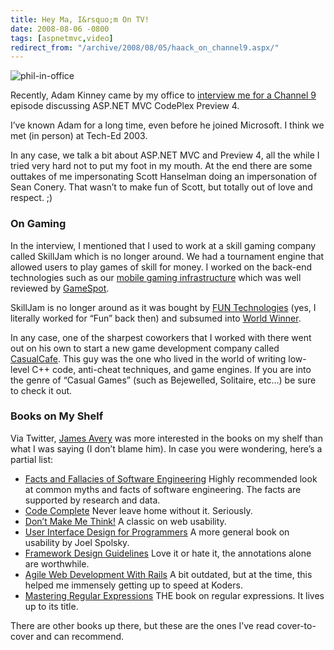 ```yaml
---
title: Hey Ma, I&rsquo;m On TV!
date: 2008-08-06 -0800
tags: [aspnetmvc,video]
redirect_from: "/archive/2008/08/05/haack_on_channel9.aspx/"
---
```


![phil-in-office](https://haacked.com/images/haacked_com/WindowsLiveWriter/HeyMaImOnTV_8D16/phil-in-office_3.jpg "phil-in-office")

Recently, Adam Kinney came by my office to [interview me for a Channel
9](http://channel9.msdn.com/shows/Continuum/MVCPreview4/ "MVC Preview 4")
episode discussing ASP.NET MVC CodePlex Preview 4.

I’ve known Adam for a long time, even before he joined Microsoft. I
think we met (in person) at Tech-Ed 2003.

In any case, we talk a bit about ASP.NET MVC and Preview 4, all the
while I tried very hard not to put my foot in my mouth. At the end there
are some outtakes of me impersonating Scott Hanselman doing an
impersonation of Sean Conery. That wasn’t to make fun of Scott, but
totally out of love and respect. ;)

### On Gaming

In the interview, I mentioned that I used to work at a skill gaming
company called SkillJam which is no longer around. We had a tournament
engine that allowed users to play games of skill for money. I worked on
the back-end technologies such as our [mobile gaming
infrastructure](https://haacked.com/archive/2005/06/08/mobile-phone-gaming.aspx "Mobile Phone Gaming")
which was well reviewed by
[GameSpot](https://haacked.com/archive/2005/09/06/great-review-on-gamespot.aspx "GameSpot Review").

SkillJam is no longer around as it was bought by [FUN
Technologies](http://www.funtechnologies.com/ "Fun Technologies") (yes,
I literally worked for “Fun” back then) and subsumed into [World
Winner](http://www.worldwinner.com/ "World Winner").

In any case, one of the sharpest coworkers that I worked with there went
out on his own to start a new game development company called
[CasualCafe](http://apps.facebook.com/casualcafe/ "Casual Cafe"). This
guy was the one who lived in the world of writing low-level C++ code,
anti-cheat techniques, and game engines. If you are into the genre of
“Casual Games” (such as Bejewelled, Solitaire, etc…) be sure to check it
out.

### Books on My Shelf

Via Twitter, [James Avery](http://infozerk.com/ "James Avery") was more
interested in the books on my shelf than what I was saying (I don’t
blame him). In case you were wondering, here’s a partial list:

-   [Facts and Fallacies of Software
    Engineering](http://www.amazon.com/gp/product/0321117425?ie=UTF8&tag=youvebeenhaac-20&linkCode=as2&camp=1789&creative=9325&creativeASIN=0321117425 "Facts and Fallacies")
    Highly recommended look at common myths and facts of software
    engineering. The facts are supported by research and data.
-   [Code
    Complete](http://www.amazon.com/gp/product/0735619670?ie=UTF8&tag=youvebeenhaac-20&linkCode=as2&camp=1789&creative=9325&creativeASIN=0735619670 "Code Complete 2nd Edition")
    Never leave home without it. Seriously.
-   [Don’t Make Me
    Think!](http://www.amazon.com/gp/product/0321344758?ie=UTF8&tag=youvebeenhaac-20&linkCode=as2&camp=1789&creative=9325&creativeASIN=0321344758 "Don't Make Me Think")
    A classic on web usability.
-   [User Interface Design for
    Programmers](http://www.amazon.com/gp/product/1893115941?ie=UTF8&tag=youvebeenhaac-20&linkCode=as2&camp=1789&creative=9325&creativeASIN=1893115941 "UI for Programmers")
    A more general book on usability by Joel Spolsky.
-   [Framework Design
    Guidelines](http://www.amazon.com/gp/product/0321246756?ie=UTF8&tag=youvebeenhaac-20&linkCode=as2&camp=1789&creative=9325&creativeASIN=0321246756 "FDG")
    Love it or hate it, the annotations alone are worthwhile.
-   [Agile Web Development With
    Rails](http://www.amazon.com/gp/product/0977616630?ie=UTF8&tag=youvebeenhaac-20&linkCode=as2&camp=1789&creative=9325&creativeASIN=0977616630 "Agile Web Development With Rails")
    A bit outdated, but at the time, this helped me immensely getting up
    to speed at Koders.
-   [Mastering Regular
    Expressions](http://www.amazon.com/gp/product/0596528124?ie=UTF8&tag=youvebeenhaac-20&linkCode=as2&camp=1789&creative=9325&creativeASIN=0596528124 "Mastering Regular Expressions")
    THE book on regular expressions. It lives up to its title.

There are other books up there, but these are the ones I’ve read
cover-to-cover and can recommend.

